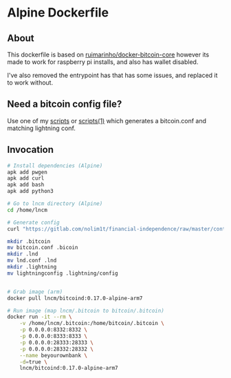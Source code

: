 # Alpine Dockerfile

## About

This dockerfile is based on [ruimarinho/docker-bitcoin-core](https://github.com/ruimarinho/docker-bitcoin-core/blob/master/0.17/alpine/Dockerfile) however its made to work for raspberry pi installs, and also has wallet disabled.

I've also removed the entrypoint has that has some issues, and replaced it to work without.

## Need a bitcoin config file?

Use one of my [scripts](https://gitlab.com/nolim1t/financial-independence/tree/master/contrib/lightningd-config-generator) or [scripts(1)](https://github.com/lncm/dockerfiles/tree/master/contrib/lightningd-config-generator) which generates a bitcoin.conf and matching lightning conf.


## Invocation

```bash
# Install dependencies (Alpine)
apk add pwgen
apk add curl
apk add bash
apk add python3

# Go to lncm directory (Alpine)
cd /home/lncm

# Generate config
curl "https://gitlab.com/nolim1t/financial-independence/raw/master/contrib/lightningd-config-generator/generate-config.sh" 2>/dev/null | bash

mkdir .bitcoin
mv bitcoin.conf .bicoin
mkdir .lnd
mv lnd.conf .lnd
mkdir .lightning
mv lightningconfig .lightning/config


# Grab image (arm)
docker pull lncm/bitcoind:0.17.0-alpine-arm7

# Run image (map lncm/.bitcoin to bitcoin/.bitcoin)
docker run -it --rm \
    -v /home/lncm/.bitcoin:/home/bitcoin/.bitcoin \
    -p 0.0.0.0:8332:8332 \
    -p 0.0.0.0:8333:8333 \
    -p 0.0.0.0:28333:28333 \
    -p 0.0.0.0:28332:28332 \
    --name beyourownbank \
    -d=true \
    lncm/bitcoind:0.17.0-alpine-arm7

```
